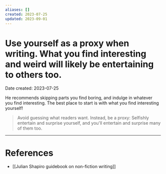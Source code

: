 ```yaml
---
aliases: []
created: 2023-07-25
updated: 2023-09-01
---
```


# Use yourself as a proxy when writing. What you find interesting and weird will likely be entertaining to others too.
Date created: 2023-07-25

He recommends skipping parts you find boring, and indulge in whatever you find interesting. The best place to start is with what you find interesting yourself!

> Avoid guessing what readers want. Instead, be a proxy: Selfishly entertain and surprise yourself, and you'll entertain and surprise many of them too.

---
# References
* [[Julian Shapiro guidebook on non-fiction writing]]